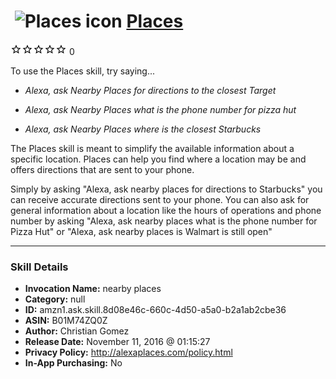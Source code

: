# &nbsp;<img src="skill_icon" alt="Places icon" width="36"> [Places](http://alexa.amazon.com/#skills/amzn1.ask.skill.8d08e46c-660c-4d50-a5a0-b2a1ab2cbe36)
![0 stars](../../images/ic_star_border_black_18dp_1x.png)![0 stars](../../images/ic_star_border_black_18dp_1x.png)![0 stars](../../images/ic_star_border_black_18dp_1x.png)![0 stars](../../images/ic_star_border_black_18dp_1x.png)![0 stars](../../images/ic_star_border_black_18dp_1x.png) 0

To use the Places skill, try saying...

* *Alexa, ask Nearby Places for directions to the closest Target*

* *Alexa, ask Nearby Places what is the phone number for pizza hut*

* *Alexa, ask Nearby Places where is the closest Starbucks*

The Places skill is meant to simplify the available information about a specific location. Places can help you find where a location may be and offers directions that are sent to your phone.

Simply by asking "Alexa, ask nearby places for directions to Starbucks" you can receive accurate directions sent to your phone. You can also ask for general information about a location like the hours of operations and phone number by asking "Alexa, ask nearby places what is the phone number for Pizza Hut" or "Alexa, ask nearby places is Walmart is still open"

***

### Skill Details

* **Invocation Name:** nearby places
* **Category:** null
* **ID:** amzn1.ask.skill.8d08e46c-660c-4d50-a5a0-b2a1ab2cbe36
* **ASIN:** B01M74ZQ0Z
* **Author:** Christian Gomez
* **Release Date:** November 11, 2016 @ 01:15:27
* **Privacy Policy:** http://alexaplaces.com/policy.html
* **In-App Purchasing:** No

